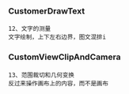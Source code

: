 

### CustomerDrawText
    12、文字的测量
    文字绘制，上下左右边界，图文混排i
    
### CustomViewClipAndCamera
    13、范围裁切和几何变换
    反过来操作画布上的内容，而不是画布